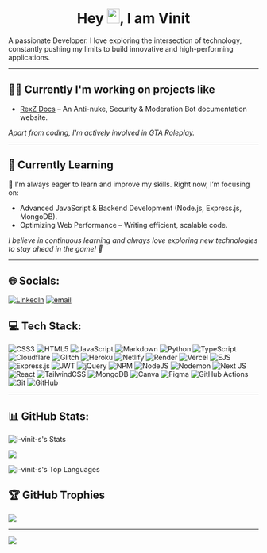 <h1 align="center">Hey <img height="30px" src="https://media.giphy.com/media/hvRJCLFzcasrR4ia7z/giphy.gif" width="25px">, I am Vinit</h1>

<p>A passionate Developer. I love exploring the intersection of technology, constantly pushing my limits to build innovative and high-performing applications.</p>

---

## 🤙🏻 Currently I'm working on projects like
- [RexZ Docs](https://docs.rexzbot.xyz/) – An Anti-nuke, Security & Moderation Bot documentation website.

*Apart from coding, I'm actively involved in GTA Roleplay.*

---

## 📖 Currently Learning
🚀 I'm always eager to learn and improve my skills. Right now, I’m focusing on:

- Advanced JavaScript & Backend Development (Node.js, Express.js, MongoDB).
- Optimizing Web Performance – Writing efficient, scalable code.

*I believe in continuous learning and always love exploring new technologies to stay ahead in the game! 🚀*

---

## 🌐 Socials:
[![LinkedIn](https://img.shields.io/badge/LinkedIn-%230077B5.svg?logo=linkedin&logoColor=white)](https://linkedin.com/in/vinit-siwach) [![email](https://img.shields.io/badge/Email-D14836?logo=gmail&logoColor=white)](mailto:mail@bxby.xyz)

## 💻 Tech Stack:
![CSS3](https://img.shields.io/badge/css3-%231572B6.svg?style=flat-square&logo=css3&logoColor=white) ![HTML5](https://img.shields.io/badge/html5-%23E34F26.svg?style=flat-square&logo=html5&logoColor=white) ![JavaScript](https://img.shields.io/badge/javascript-%23323330.svg?style=flat-square&logo=javascript&logoColor=%23F7DF1E) ![Markdown](https://img.shields.io/badge/markdown-%23000000.svg?style=flat-square&logo=markdown&logoColor=white) ![Python](https://img.shields.io/badge/python-3670A0?style=flat-square&logo=python&logoColor=ffdd54) ![TypeScript](https://img.shields.io/badge/typescript-%23007ACC.svg?style=flat-square&logo=typescript&logoColor=white) ![Cloudflare](https://img.shields.io/badge/Cloudflare-F38020?style=flat-square&logo=Cloudflare&logoColor=white) ![Glitch](https://img.shields.io/badge/glitch-%233333FF.svg?style=flat-square&logo=glitch&logoColor=white) ![Heroku](https://img.shields.io/badge/heroku-%23430098.svg?style=flat-square&logo=heroku&logoColor=white) ![Netlify](https://img.shields.io/badge/netlify-%23000000.svg?style=flat-square&logo=netlify&logoColor=#00C7B7) ![Render](https://img.shields.io/badge/Render-%46E3B7.svg?style=flat-square&logo=render&logoColor=white) ![Vercel](https://img.shields.io/badge/vercel-%23000000.svg?style=flat-square&logo=vercel&logoColor=white) ![EJS](https://img.shields.io/badge/ejs-%23B4CA65.svg?style=flat-square&logo=ejs&logoColor=black) ![Express.js](https://img.shields.io/badge/express.js-%23404d59.svg?style=flat-square&logo=express&logoColor=%2361DAFB) ![JWT](https://img.shields.io/badge/JWT-black?style=flat-square&logo=JSON%20web%20tokens) ![jQuery](https://img.shields.io/badge/jquery-%230769AD.svg?style=flat-square&logo=jquery&logoColor=white) ![NPM](https://img.shields.io/badge/NPM-%23CB3837.svg?style=flat-square&logo=npm&logoColor=white) ![NodeJS](https://img.shields.io/badge/node.js-6DA55F?style=flat-square&logo=node.js&logoColor=white) ![Nodemon](https://img.shields.io/badge/NODEMON-%23323330.svg?style=flat-square&logo=nodemon&logoColor=%BBDEAD) ![Next JS](https://img.shields.io/badge/Next-black?style=flat-square&logo=next.js&logoColor=white) ![React](https://img.shields.io/badge/react-%2320232a.svg?style=flat-square&logo=react&logoColor=%2361DAFB) ![TailwindCSS](https://img.shields.io/badge/tailwindcss-%2338B2AC.svg?style=flat-square&logo=tailwind-css&logoColor=white) ![MongoDB](https://img.shields.io/badge/MongoDB-%234ea94b.svg?style=flat-square&logo=mongodb&logoColor=white) ![Canva](https://img.shields.io/badge/Canva-%2300C4CC.svg?style=flat-square&logo=Canva&logoColor=white) ![Figma](https://img.shields.io/badge/figma-%23F24E1E.svg?style=flat-square&logo=figma&logoColor=white) ![GitHub Actions](https://img.shields.io/badge/github%20actions-%232671E5.svg?style=flat-square&logo=githubactions&logoColor=white) ![Git](https://img.shields.io/badge/git-%23F05033.svg?style=flat-square&logo=git&logoColor=white) ![GitHub](https://img.shields.io/badge/github-%23121011.svg?style=flat-square&logo=github&logoColor=white)

---

## 📊 GitHub Stats:
![i-vinit-s's Stats](https://github-readme-stats.vercel.app/api?username=i-vinit-s&theme=dark&show_icons=true&hide_border=false&count_private=true)

![](https://github-readme-streak-stats.herokuapp.com/?user=i-vinit-s&theme=swift&hide_border=false)<br/>

![i-vinit-s's Top Languages](https://github-readme-stats.vercel.app/api/top-langs/?username=i-vinit-s&theme=dark&show_icons=true&hide_border=false&layout=compact)

## 🏆 GitHub Trophies
![](https://github-profile-trophy.vercel.app/?username=i-vinit-s&theme=radical&no-frame=false&no-bg=true&margin-w=4)

---
[![](https://visitcount.itsvg.in/api?id=i-vinit-s&icon=0&color=0)](https://visitcount.itsvg.in)
